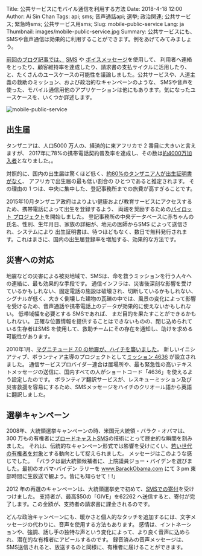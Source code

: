 Title: 公共サービスにモバイル通信を利用する方法
Date: 2018-4-18 12:00
Author: Ai Sin Chan
Tags: api; sms; 音声通話api; 選挙; 政治関連; 公共サービス; 緊急時sms; 公共サービス用sms; 
Slug: mobile-public-service
Lang: ja
Thumbnail: images/mobile-public-service.jpg
Summary: 公共サービスにも、SMSや音声通信は効果的に利用することができます。例をあげてみてみましょう。

[前回のブログ記事では、](https://blog.xoxzo.com/ja/2018/04/23/boost-your-business/) 
[SMS](https://blog.xoxzo.com/ja/2018/04/06/why-adopt-sms/) や
[ボイスメッセージ](https://blog.xoxzo.com/ja/2018/04/06/why-adopt-sms/)を使用して、
利用者へ連絡をとったり、顧客維持率を達成したり、請求書の支払サイクルに活用したり、
と、たくさんのユースケースの可能性を議論しました。公共サービスや、人道主義の救助のミッション、および政治的なキャンペーンのような、
SMSや音声を使った、モバイル通信用他のアプリケーションは他にもあります。気になったユースケースを、いくつか詳述します。

![mobile-public-service](/images/mobile-public-service.jpg)

## 出生届

タンザニアは、人口5000 万人の、経済的に東アフリカで 2 番目に大きいと言えますが、
2017年に78%の携帯電話契約普及率を達成し、その数は[約4000万加入者](https://blog.xoxzo.com/ja/2018/04/06/why-adopt-sms/)となりました。。

対照的に、国内の出生届は驚くほど低く、[約80%のタンザニア人が出生証明書がなく](https://www.unicef.org/tanzania/resources_12058.html)、
アフリカで出生届の最も低い割合の ひとつであると推定されます。
その理由の 1 つは、中央に集中した、登記事務所までの旅費が高すぎることです。

2015年10月タンザニア政府はよりよい健康および教育サービスにアクセスするため、携帯電話によって出生を登録するよう、
両親を奨励するための[パイロット プロジェクト](https://blogs.unicef.org/innovation/advancing-birth-registration-system-tanzania-providing-five-children-right-protection/)を開始しました。
登記事務所の中央データベースに赤ちゃんの氏名、性別、生年月日、家族の詳細が、地元の医師からSMS によって送信され、システムにより
出生証明書は、待つほどもなく、数日で無料発行されます。これはまさに、国内の出生届登録率を増加する、効果的な方法です。


## 災害への対応

地震などの災害による被災地域で、SMSは、命を救うミッションを行う人々への連絡に、最も効果的な手段です。
通信インフラは、災害後深刻な影響を受けているかもしれない、固定電話の施設は破壊され、切断しているかもしれない、
シグナルが低く、大きく倒壊した建物の瓦礫の中では、風景の変化によって影響を受けるため、音声通話や携帯電話上のデータが効果的に使えないかもしれない。
低帯域幅を必要とする SMSであれば、 まだ目的を果たすことができるかもしれない。
正確な位置情報を提供することはできないものの、閉じ込められている生存者はSMS を使用して、救助チームにその存在を通知し、助けを求める可能性があります。

2010年1月、[マグニチュード 7.0 の地震が、ハイチを襲いました](https://www.researchgate.net/publication/241624291_Social_media_and_SMS_in_the_Haiti_Earthquake)。
新しいイニシアティブ、ボランティア主導のプロジェクトとして[ミッション 4636](https://muse.jhu.edu/article/403441/pdf) が設立されました。
通信サービスプロバイダー連合は居場所や、最も緊急性の高いテキストメッセージの送信に、国内すべての人がショートコード「4636」を使えるよう設定したのです。
ボランティア翻訳サービスが、レスキューミッション及び災害救援を容易にするため、SMSメッセージをハイチのクリオール語から英語に翻訳しました。

## 選挙キャンペーン

2008年、大統領選挙キャンペーンの時、米国元大統領・バラク・オバマは、300 万もの有権者に[ブロードキャストSMS](https://www.nytimes.com/2008/08/24/us/politics/24biden.html)の技術にとって歴史的な瞬間を刻みました。
それは、伝統的なキャンペーン形式では影響を受けにくい、[若い世代の有権者を対象](https://gigaom.com/2008/08/24/what-obamas-text-message-campaign-reveals/)とする動向として捉えられました。
メッセージはこのような感じでした。
「バラクは副大統領候補者に、上院議員ジョー・バイデンを選びました。最初のオバマ-バイデン ラリーを
www.BarackObama.com にて 3 pm 東部時間に生放送で観よう。皆にも知らせて！!」

2012 年の再選のキャンペーンは、大統領選挙史で初めて、[SMSでの寄付](https://mashable.com/2012/08/23/obama-text-donations/#XlgkY3.yqsqI)を受けつけました。
支持者が、最高$50の「GIVE」を62262 へ送信すると、寄付が完了します。この金額が、支持者の請求書に課金されるのです。

どんな政治キャンペーンにも、暖かさと個人的なタッチを追加するには、文字メッセージの代わりに、音声を使用する方法もあります。
感情は、イントネーションや、強調、話し手の独特な声という変化によって、より良く音声に込められ、潜在的な有権者にアピールするのです。 
録音済みの音声メッセージは、SMS送信されると、放送するのと同様に、有権者に届けることができます。
